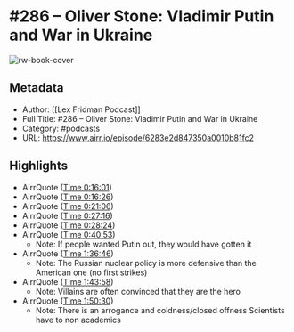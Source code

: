 # #286 – Oliver Stone: Vladimir Putin and War in Ukraine

![rw-book-cover](https://lexfridman.com/wordpress/wp-content/uploads/powerpress/artwork_3000-230.png)

## Metadata
- Author: [[Lex Fridman Podcast]]
- Full Title: #286 – Oliver Stone: Vladimir Putin and War in Ukraine
- Category: #podcasts
- URL: https://www.airr.io/episode/6283e2d847350a0010b81fc2

## Highlights
- AirrQuote ([Time 0:16:01](https://www.airr.io/quote/6283fb693782e70d242dde64))
- AirrQuote ([Time 0:16:26](https://www.airr.io/quote/6283fb723782e70d242ddf08))
- AirrQuote ([Time 0:21:06](https://www.airr.io/quote/6283fbd53782e70d242e3fe6))
- AirrQuote ([Time 0:27:16](https://www.airr.io/quote/6283fc633782e70d242ec015))
- AirrQuote ([Time 0:28:24](https://www.airr.io/quote/6283fc7e3782e70d242ed43e))
- AirrQuote ([Time 0:40:53](https://www.airr.io/quote/6283fde83782e70d242fdfd4))
    - Note: If people wanted Putin out, they would have gotten it
- AirrQuote ([Time 1:36:46](https://www.airr.io/quote/6293e031e6f4a6f5a96a4b96))
    - Note: The Russian nuclear policy is more defensive than the American one (no first strikes)
- AirrQuote ([Time 1:43:58](https://www.airr.io/quote/6293e002e6f4a6f5a96a3a69))
    - Note: Villains are often convinced that they are the hero
- AirrQuote ([Time 1:50:30](https://www.airr.io/quote/6293e237e6f4a6f5a96a8e10))
    - Note: There is an arrogance and coldness/closed offness Scientists have to non academics
